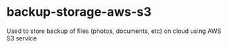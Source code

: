 # backup-storage-aws-s3
Used to store backup of files (photos, documents, etc) on cloud using AWS S3 service
